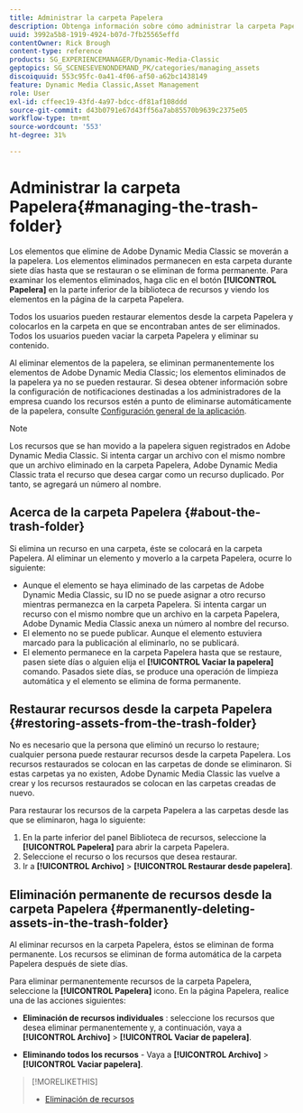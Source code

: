 ```yaml
---
title: Administrar la carpeta Papelera
description: Obtenga información sobre cómo administrar la carpeta Papelera.
uuid: 3992a5b8-1919-4924-b07d-7fb25565effd
contentOwner: Rick Brough
content-type: reference
products: SG_EXPERIENCEMANAGER/Dynamic-Media-Classic
geptopics: SG_SCENESEVENONDEMAND_PK/categories/managing_assets
discoiquuid: 553c95fc-0a41-4f06-af50-a62bc1438149
feature: Dynamic Media Classic,Asset Management
role: User
exl-id: cffeec19-43fd-4a97-bdcc-df81af108ddd
source-git-commit: d43b0791e67d43ff56a7ab85570b9639c2375e05
workflow-type: tm+mt
source-wordcount: '553'
ht-degree: 31%

---
```


# Administrar la carpeta Papelera{#managing-the-trash-folder}

Los elementos que elimine de Adobe Dynamic Media Classic se moverán a la papelera. Los elementos eliminados permanecen en esta carpeta durante siete días hasta que se restauran o se eliminan de forma permanente. Para examinar los elementos eliminados, haga clic en el botón **[!UICONTROL Papelera]** en la parte inferior de la biblioteca de recursos y viendo los elementos en la página de la carpeta Papelera.

Todos los usuarios pueden restaurar elementos desde la carpeta Papelera y colocarlos en la carpeta en que se encontraban antes de ser eliminados. Todos los usuarios pueden vaciar la carpeta Papelera y eliminar su contenido.

Al eliminar elementos de la papelera, se eliminan permanentemente los elementos de Adobe Dynamic Media Classic; los elementos eliminados de la papelera ya no se pueden restaurar. Si desea obtener información sobre la configuración de notificaciones destinadas a los administradores de la empresa cuando los recursos estén a punto de eliminarse automáticamente de la papelera, consulte [Configuración general de la aplicación](application-setup.md#general_settings).

>[!NOTE]
>
>Los recursos que se han movido a la papelera siguen registrados en Adobe Dynamic Media Classic. Si intenta cargar un archivo con el mismo nombre que un archivo eliminado en la carpeta Papelera, Adobe Dynamic Media Classic trata el recurso que desea cargar como un recurso duplicado. Por tanto, se agregará un número al nombre.

## Acerca de la carpeta Papelera {#about-the-trash-folder}

Si elimina un recurso en una carpeta, éste se colocará en la carpeta Papelera. Al eliminar un elemento y moverlo a la carpeta Papelera, ocurre lo siguiente:

* Aunque el elemento se haya eliminado de las carpetas de Adobe Dynamic Media Classic, su ID no se puede asignar a otro recurso mientras permanezca en la carpeta Papelera. Si intenta cargar un recurso con el mismo nombre que un archivo en la carpeta Papelera, Adobe Dynamic Media Classic anexa un número al nombre del recurso.
* El elemento no se puede publicar. Aunque el elemento estuviera marcado para la publicación al eliminarlo, no se publicará.
* El elemento permanece en la carpeta Papelera hasta que se restaure, pasen siete días o alguien elija el **[!UICONTROL Vaciar la papelera]** comando. Pasados siete días, se produce una operación de limpieza automática y el elemento se elimina de forma permanente.

## Restaurar recursos desde la carpeta Papelera {#restoring-assets-from-the-trash-folder}

No es necesario que la persona que eliminó un recurso lo restaure; cualquier persona puede restaurar recursos desde la carpeta Papelera. Los recursos restaurados se colocan en las carpetas de donde se eliminaron. Si estas carpetas ya no existen, Adobe Dynamic Media Classic las vuelve a crear y los recursos restaurados se colocan en las carpetas creadas de nuevo.

Para restaurar los recursos de la carpeta Papelera a las carpetas desde las que se eliminaron, haga lo siguiente:

1. En la parte inferior del panel Biblioteca de recursos, seleccione la **[!UICONTROL Papelera]** para abrir la carpeta Papelera.
1. Seleccione el recurso o los recursos que desea restaurar.
1. Ir a **[!UICONTROL Archivo]** > **[!UICONTROL Restaurar desde papelera]**.

## Eliminación permanente de recursos desde la carpeta Papelera {#permanently-deleting-assets-in-the-trash-folder}

Al eliminar recursos en la carpeta Papelera, éstos se eliminan de forma permanente. Los recursos se eliminan de forma automática de la carpeta Papelera después de siete días.

Para eliminar permanentemente recursos de la carpeta Papelera, seleccione la **[!UICONTROL Papelera]** icono. En la página Papelera, realice una de las acciones siguientes:

* **Eliminación de recursos individuales** : seleccione los recursos que desea eliminar permanentemente y, a continuación, vaya a **[!UICONTROL Archivo]** > **[!UICONTROL Vaciar de papelera]**.

* **Eliminando todos los recursos** - Vaya a **[!UICONTROL Archivo]** > **[!UICONTROL Vaciar papelera]**.

>[!MORELIKETHIS]
>
>* [Eliminación de recursos](moving-renaming-deleting-assets.md#delete_assets)

